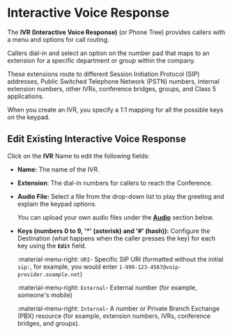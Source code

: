 # Interactive Voice Response

The **IVR (Interactive Voice Response)** (or Phone Tree) provides callers with a menu and options for call routing.

Callers dial-in and select an option on the number pad that maps to an extension for a specific department or group within the company.

These extensions route to different Session Initiation Protocol (SIP) addresses, Public Switched Telephone Network (PSTN) numbers, internal extension numbers, other IVRs, conference bridges, groups, and Class 5 applications.

When you create an IVR, you specify a 1:1 mapping for all the possible keys on the keypad.

## Edit Existing Interactive Voice Response

Click on the **IVR** Name to edit the following fields:

+ **Name:** The name of the IVR.
+ **Extension**: The dial-in numbers for callers to reach the Conference.
+ **Audio File:** Select a file from the drop-down list to play the greeting and explain the keypad options.

    You can upload your own audio files under the [**Audio**](/customer-portal/cp-audio/) section below.

+ **Keys (numbers 0 to 9, '\*' (asterisk) and '#' (hash)):** Configure the Destination (what happens when the caller presses the key) for each key using the **`Edit`** field.

    :material-menu-right: `URI`- Specific SIP URI (formatted without the initial `sip:`, for example, you would enter `1-999-123-4567@voip-provider.example.net`)

    :material-menu-right: `External`- External number (for example, someone's mobile)

    :material-menu-right: `Internal`- A number or Private Branch Exchange (PBX) resource (for example, extension numbers, IVRs, conference bridges, and groups).
